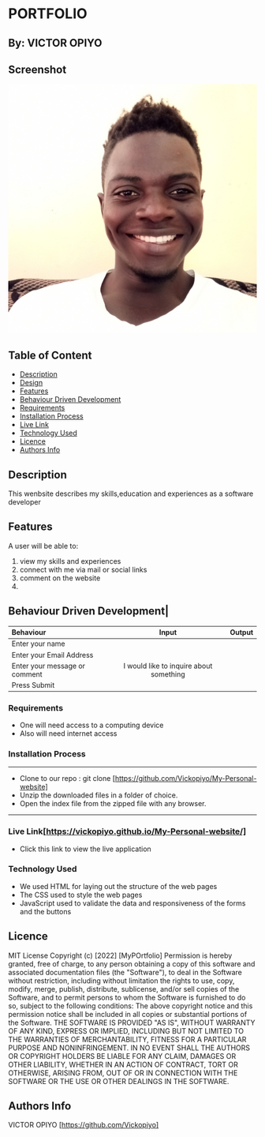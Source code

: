 # PORTFOLIO

## By: VICTOR OPIYO
## Screenshot
 ![image ](./Images/me.jpg)
 ## Table of Content
 - [Description](#description)
 - [Design](#Design)
 - [Features](#features)
 - [Behaviour Driven Development](#Behaviour-Driven-Development)
 - [Requirements](#requirements)
 - [Installation Process](#installation-Process)
 - [Live Link](#Live-Link)
 - [Technology  Used](#technology-Used)
 - [Licence](#licence)
 - [Authors Info](#Authors-Info)
 ## Description
 This wenbsite describes my skills,education and experiences as a software developer



## Features
A user will be able to:
1. view my skills and experiences
2. connect with me via mail or social links
3. comment on the website
4. 

## Behaviour Driven Development|
| Behaviour      | Input        | Output       |
| :------------- | :----------: | -----------: |
|  Enter your name  |   |     |
| Enter your Email Address  |  |   |
| Enter your message or comment   |  I would like to inquire about something     |     |
| Press Submit|     | |

 ###  Requirements
 * One will need access to a computing device
 * Also will need internet access
 ### Installation Process
 ****
* Clone to our repo : git clone [https://github.com/Vickopiyo/My-Personal-website]
* Unzip the downloaded files in a folder of choice.
* Open the index file from the zipped file with any browser.
 ****
### Live Link[https://vickopiyo.github.io/My-Personal-website/]
- Click this link to view the live application 
### Technology  Used
* We used HTML for laying out the structure of the web pages
* The CSS used to style the web pages
* JavaScript used to validate the data and responsiveness of the forms and the buttons

## Licence
MIT License
Copyright (c) [2022] [MyPOrtfolio]
Permission is hereby granted, free of charge, to any person obtaining a copy
of this software and associated documentation files (the "Software"), to deal
in the Software without restriction, including without limitation the rights
to use, copy, modify, merge, publish, distribute, sublicense, and/or sell
copies of the Software, and to permit persons to whom the Software is
furnished to do so, subject to the following conditions:
The above copyright notice and this permission notice shall be included in all
copies or substantial portions of the Software.
THE SOFTWARE IS PROVIDED "AS IS", WITHOUT WARRANTY OF ANY KIND, EXPRESS OR
IMPLIED, INCLUDING BUT NOT LIMITED TO THE WARRANTIES OF MERCHANTABILITY,
FITNESS FOR A PARTICULAR PURPOSE AND NONINFRINGEMENT. IN NO EVENT SHALL THE
AUTHORS OR COPYRIGHT HOLDERS BE LIABLE FOR ANY CLAIM, DAMAGES OR OTHER
LIABILITY, WHETHER IN AN ACTION OF CONTRACT, TORT OR OTHERWISE, ARISING FROM,
OUT OF OR IN CONNECTION WITH THE SOFTWARE OR THE USE OR OTHER DEALINGS IN THE
SOFTWARE.

## Authors Info

VICTOR OPIYO [https://github.com/Vickopiyo]